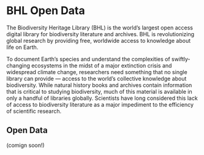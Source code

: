 # BHL Open Data

The Biodiversity Heritage Library (BHL) is the world’s largest open access digital library for biodiversity literature and archives. BHL is revolutionizing global research by providing free, worldwide access to knowledge about life on Earth.

To document Earth’s species and understand the complexities of swiftly-changing ecosystems in the midst of a major extinction crisis and widespread climate change, researchers need something that no single library can provide — access to the world’s collective knowledge about biodiversity. While natural history books and archives contain information that is critical to studying biodiversity, much of this material is available in only a handful of libraries globally. Scientists have long considered this lack of access to biodiversity literature as a major impediment to the efficiency of scientific research.

## Open Data

(comign soon!)
